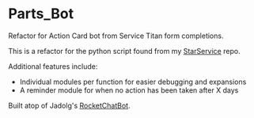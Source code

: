 # Parts_Bot
Refactor for Action Card bot from Service Titan form completions.

This is a refactor for the python script found from my [StarService](https://github.com/starhound/StarService/blob/main/partsbot.py) repo.

Additional features include:
* Individual modules per function for easier debugging and expansions
* A reminder module for when no action has been taken after X days

Built atop of Jadolg's [RocketChatBot](https://github.com/jadolg/RocketChatBot).
